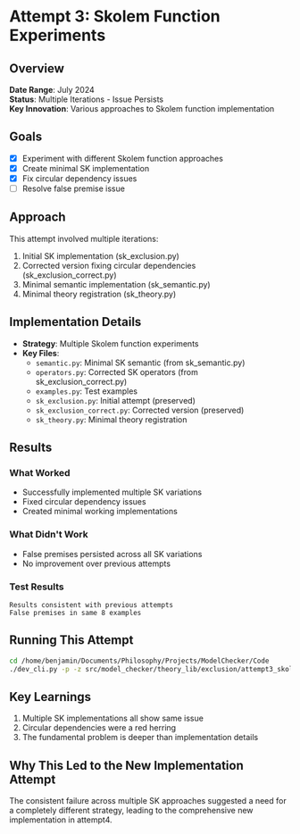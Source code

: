 # Attempt 3: Skolem Function Experiments

## Overview
**Date Range**: July 2024  
**Status**: Multiple Iterations - Issue Persists  
**Key Innovation**: Various approaches to Skolem function implementation

## Goals
- [x] Experiment with different Skolem function approaches
- [x] Create minimal SK implementation
- [x] Fix circular dependency issues
- [ ] Resolve false premise issue

## Approach
This attempt involved multiple iterations:
1. Initial SK implementation (sk_exclusion.py)
2. Corrected version fixing circular dependencies (sk_exclusion_correct.py)
3. Minimal semantic implementation (sk_semantic.py)
4. Minimal theory registration (sk_theory.py)

## Implementation Details
- **Strategy**: Multiple Skolem function experiments
- **Key Files**:
  - `semantic.py`: Minimal SK semantic (from sk_semantic.py)
  - `operators.py`: Corrected SK operators (from sk_exclusion_correct.py)
  - `examples.py`: Test examples
  - `sk_exclusion.py`: Initial attempt (preserved)
  - `sk_exclusion_correct.py`: Corrected version (preserved)
  - `sk_theory.py`: Minimal theory registration

## Results

### What Worked
- Successfully implemented multiple SK variations
- Fixed circular dependency issues
- Created minimal working implementations

### What Didn't Work
- False premises persisted across all SK variations
- No improvement over previous attempts

### Test Results
```
Results consistent with previous attempts
False premises in same 8 examples
```

## Running This Attempt
```bash
cd /home/benjamin/Documents/Philosophy/Projects/ModelChecker/Code
./dev_cli.py -p -z src/model_checker/theory_lib/exclusion/attempt3_skolem_functions/examples.py
```

## Key Learnings
1. Multiple SK implementations all show same issue
2. Circular dependencies were a red herring
3. The fundamental problem is deeper than implementation details

## Why This Led to the New Implementation Attempt
The consistent failure across multiple SK approaches suggested a need for a completely different strategy, leading to the comprehensive new implementation in attempt4.